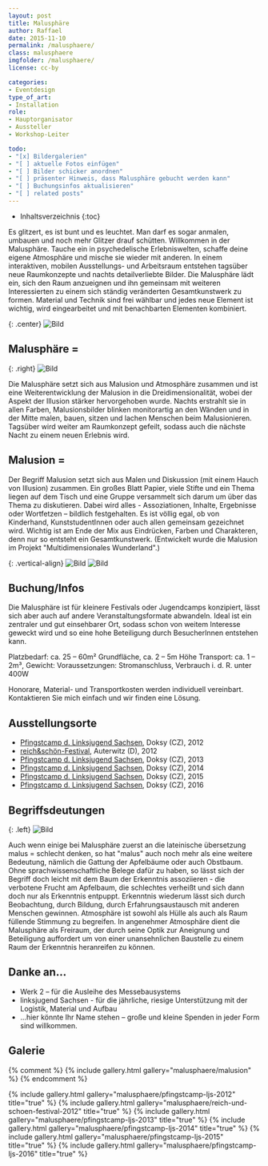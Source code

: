 ```yaml
---
layout: post
title: Malusphäre
author: Raffael
date: 2015-11-10
permalink: /malusphaere/
class: malusphaere
imgfolder: /malusphaere/
license: cc-by

categories:
- Eventdesign
type_of_art:
- Installation
role:
- Hauptorganisator
- Aussteller
- Workshop-Leiter

todo:
- "[x] Bildergalerien"
- "[ ] aktuelle Fotos einfügen"
- "[ ] Bilder schicker anordnen"
- "[ ] präsenter Hinweis, dass Malusphäre gebucht werden kann"
- "[ ] Buchungsinfos aktualisieren"
- "[ ] related posts"
---
```


* Inhaltsverzeichnis
{:toc}

Es glitzert, es ist bunt und es leuchtet. Man darf es sogar anmalen, umbauen und noch mehr Glitzer drauf schütten. Willkommen in der Malusphäre. Tauche ein in psychedelische Erlebniswelten, schaffe deine eigene Atmosphäre und mische sie wieder mit anderen. In einem interaktiven, mobilen Ausstellungs- und Arbeitsraum entstehen tagsüber neue Raumkonzepte und nachts detailverliebte Bilder. Die Malusphäre lädt ein, sich den Raum anzueignen und ihn gemeinsam mit weiteren Interessierten zu einem sich ständig veränderten Gesamtkunstwerk zu formen. Material und Technik sind frei wählbar und jedes neue Element ist wichtig, wird eingearbeitet und mit benachbarten Elementen kombiniert.

{: .center}
![Bild]({{site.imgpath}}{{page.imgfolder}}web_banner.jpg)

## Malusphäre =

{: .right}
![Bild]({{site.imgpath}}{{page.imgfolder}}malusphaere2.jpg)

Die Malusphäre setzt sich aus Malusion und Atmosphäre zusammen und ist eine Weiterentwicklung der Malusion in die Dreidimensionalität, wobei der Aspekt der Illusion stärker hervorgehoben wurde. Nachts erstrahlt sie in allen Farben, Malusionsbilder blinken monitorartig an den Wänden und in der Mitte malen, bauen, sitzen und lachen Menschen beim Malusionieren. Tagsüber wird weiter am Raumkonzept gefeilt, sodass auch die nächste Nacht zu einem neuen Erlebnis wird.

## Malusion =

Der Begriff Malusion setzt sich aus Malen und Diskussion (mit einem Hauch von Illusion) zusammen. Ein großes Blatt Papier, viele Stifte und ein Thema liegen auf dem Tisch und eine Gruppe versammelt sich darum um über das Thema zu diskutieren. Dabei wird alles - Assoziationen, Inhalte, Ergebnisse oder Wortfetzen – bildlich festgehalten. Es ist völlig egal, ob von Kinderhand, KunststudentInnen oder auch allen gemeinsam gezeichnet wird. Wichtig ist am Ende der Mix aus Eindrücken, Farben und Charakteren, denn nur so entsteht ein Gesamtkunstwerk. (Entwickelt wurde die Malusion im Projekt "Multidimensionales Wunderland".)

{: .vertical-align}
![Bild]({{site.imgpath}}{{page.imgfolder}}malusion_uv_01_thumb_01.jpg) ![Bild]({{site.imgpath}}{{page.imgfolder}}malusion_uv_01_thumb_02.jpg)

## Buchung/Infos

Die Malusphäre ist für kleinere Festivals oder Jugendcamps konzipiert, lässt sich aber auch auf andere Veranstaltungsformate abwandeln. Ideal ist ein zentraler und gut einsehbarer Ort, sodass schon von weitem Interesse geweckt wird und so eine hohe Beteiligung durch BesucherInnen entstehen kann.

Platzbedarf: ca. 25 – 60m² Grundfläche, ca. 2 – 5m Höhe
Transport: ca. 1 – 2m³, Gewicht:
Voraussetzungen: Stromanschluss, Verbrauch i. d. R. unter 400W

Honorare, Material- und Transportkosten werden individuell vereinbart. Kontaktieren Sie mich einfach und wir finden eine Lösung.

## Ausstellungsorte

- [Pfingstcamp d. Linksjugend Sachsen](http://www.linksjugend-sachsen.de/events/pfingstcamp/pfingstcamp-2012.html), Doksy (CZ), 2012
- [reich&schön-Festival](http://reichundschoen-festival.de/), Auterwitz (D), 2012
- [Pfingstcamp d. Linksjugend Sachsen](http://www.linksjugend-sachsen.de/events/pfingstcamp/pfingstcamp-2013.html), Doksy (CZ), 2013
- [Pfingstcamp d. Linksjugend Sachsen](http://www.linksjugend-sachsen.de/events/pfingstcamp/pfingstcamp-2014.html), Doksy (CZ), 2014
- [Pfingstcamp d. Linksjugend Sachsen](http://www.linksjugend-sachsen.de/events/pfingstcamp/pfingstcamp-2015.html), Doksy (CZ), 2015
- [Pfingstcamp d. Linksjugend Sachsen](http://www.linksjugend-sachsen.de/events/pfingstcamp/pfingstcamp-2016.html), Doksy (CZ), 2016

## Begriffsdeutungen

{: .left}
![Bild]({{site.imgpath}}{{page.imgfolder}}malusphaere4.jpg)

Auch wenn einige bei Malusphäre zuerst an die lateinische übersetzung malus = schlecht denken, so hat "malus" auch noch mehr als eine weitere Bedeutung, nämlich die Gattung der Apfelbäume oder auch Obstbaum. Ohne sprachwissenschaftliche Belege dafür zu haben, so lässt sich der Begriff doch leicht mit dem Baum der Erkenntnis assoziieren - die verbotene Frucht am Apfelbaum, die schlechtes verheißt und sich dann doch nur als Erkenntnis entpuppt. Erkenntnis wiederum lässt sich durch Beobachtung, durch Bildung, durch Erfahrungsaustausch mit anderen Menschen gewinnen.
Atmosphäre ist sowohl als Hülle als auch als Raum füllende Stimmung zu begreifen. In angenehmer Atmosphäre dient die Malusphäre als Freiraum, der durch seine Optik zur Aneignung und Beteiligung auffordert um von einer unansehnlichen Baustelle zu einem Raum der Erkenntnis heranreifen zu können.

## Danke an...

- Werk 2 – für die Ausleihe des Messebausystems
- linksjugend Sachsen - für die jährliche, riesige Unterstützung mit der Logistik, Material und Aufbau
- ...hier könnte Ihr Name stehen – große und kleine Spenden in jeder Form sind willkommen.

## Galerie

{% comment %}
{% include gallery.html gallery="malusphaere/malusion" %}
{% endcomment %}

{% include gallery.html gallery="malusphaere/pfingstcamp-ljs-2012" title="true" %}
{% include gallery.html gallery="malusphaere/reich-und-schoen-festival-2012" title="true" %}
{% include gallery.html gallery="malusphaere/pfingstcamp-ljs-2013" title="true" %}
{% include gallery.html gallery="malusphaere/pfingstcamp-ljs-2014" title="true" %}
{% include gallery.html gallery="malusphaere/pfingstcamp-ljs-2015" title="true" %}
{% include gallery.html gallery="malusphaere/pfingstcamp-ljs-2016" title="true" %}

